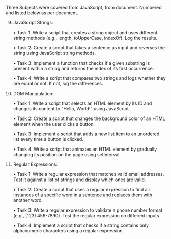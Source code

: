 Three Subjects were covered from JavaScript, from document. Numbered and listed below as per document.

9. JavaScript Strings:

    • Task 1: Write a script that creates a string object and uses different string methods (e.g., length, toUpperCase, indexOf). Log the results..

    • Task 2: Create a script that takes a sentence as input and reverses the string using JavaScript string methods.
    
    • Task 3: Implement a function that checks if a given substring is present within a string and returns the index of its first occurrence.
    
    • Task 4: Write a script that compares two strings and logs whether they are equal or not. If not, log the differences.

11. DOM Manipulation:

    • Task 1: Write a script that selects an HTML element by its ID and changes its content to "Hello, World!" using JavaScript.

    • Task 2: Create a script that changes the background color of an HTML element when the user clicks a button.

    • Task 3: Implement a script that adds a new list item to an unordered list every time a button is clicked.

    • Task 4: Write a script that animates an HTML element by gradually changing its position on the page using setInterval.

13. Regular Expressions:
    
    • Task 1: Write a regular expression that matches valid email addresses. Test it against a list of strings and display which ones are valid.
    
    • Task 2: Create a script that uses a regular expression to find all instances of a specific word in a sentence and replaces them with another word.
    
    • Task 3: Write a regular expression to validate a phone number format (e.g., (123) 456-7890). Test the regular expression on different inputs.
    
    • Task 4: Implement a script that checks if a string contains only alphanumeric characters using a regular expression.
